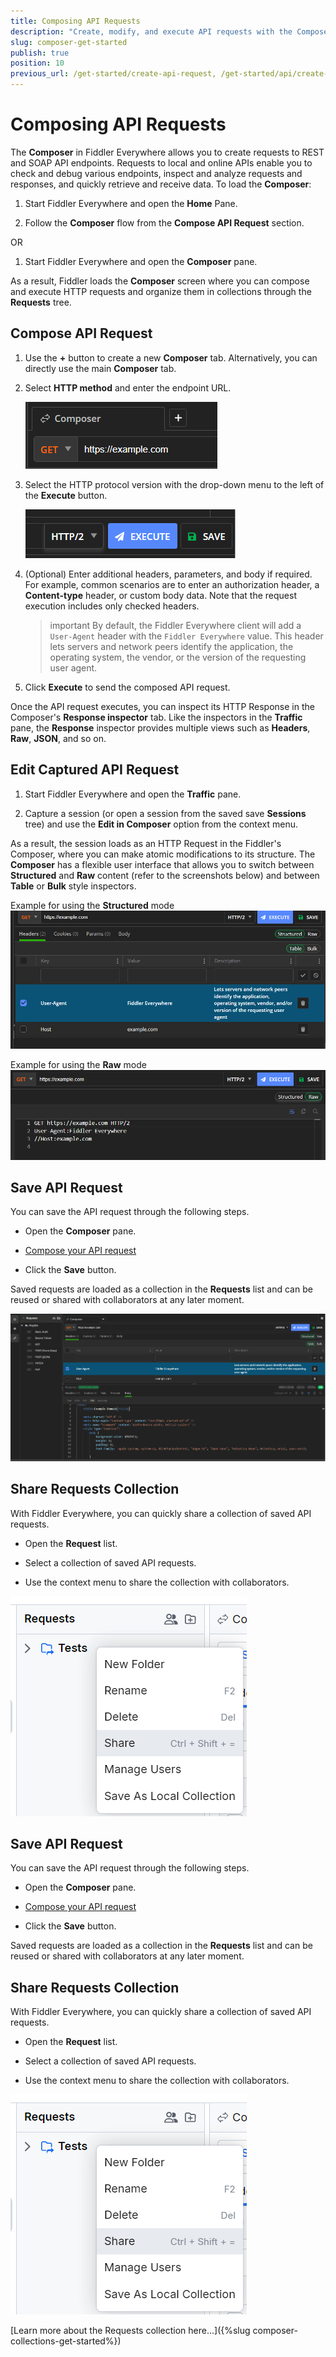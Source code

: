 ```yaml
---
title: Composing API Requests
description: "Create, modify, and execute API requests with the Composer feature of the Fiddler web-debugging HTTP proxy application."
slug: composer-get-started
publish: true
position: 10
previous_url: /get-started/create-api-request, /get-started/api/create-api-request, /api/create-api-request, /user-guide/composer
---
```


# Composing API Requests 

The **Composer** in Fiddler Everywhere allows you to create requests to REST and SOAP API endpoints. Requests to local and online APIs enable you to check and debug various endpoints, inspect and analyze requests and responses, and quickly retrieve and receive data. To load the **Composer**:

1. Start Fiddler Everywhere and open the **Home** Pane.

1. Follow the **Composer** flow from the **Compose API Request** section.

OR

1. Start Fiddler Everywhere and open the **Composer** pane.

As a result, Fiddler loads the **Composer** screen where you can compose and execute HTTP requests and organize them in collections through the **Requests** tree.

## Compose API Request

1. Use the **+** button to create a new **Composer** tab. Alternatively, you can directly use the main **Composer** tab.

1. Select **HTTP method** and enter the endpoint URL.

    ![Select HTTP method and enter URL](../images/composer/comp-method-and-url.png)

1. Select the HTTP protocol version with the drop-down menu to the left of the **Execute** button.

    ![Select HTTP version](../images/composer/comp-http-version.png)

1. (Optional) Enter additional headers, parameters, and body if required. For example, common scenarios are to enter an authorization header, a **Content-type** header, or custom body data. Note that the request execution includes only checked headers.

    >important By default, the Fiddler Everywhere client will add a `User-Agent` header with the `Fiddler Everywhere` value. This header lets servers and network peers identify the application, the operating system, the vendor, or the version of the requesting user agent.

1. Click **Execute** to send the composed API request. 

Once the API request executes, you can inspect its HTTP Response in the Composer's **Response inspector** tab. Like the inspectors in the **Traffic** pane, the **Response** inspector provides multiple views such as **Headers**, **Raw**, **JSON**, and so on.


## Edit Captured API Request

1. Start Fiddler Everywhere and open the **Traffic** pane.

1. Capture a session (or open a session from the saved save **Sessions** tree) and use the **Edit in Composer** option from the context menu.

As a result, the session loads as an HTTP Request in the Fiddler's Composer, where you can make atomic modifications to its structure. The **Composer** has a flexible user interface that allows you to switch between **Structured** and **Raw** content (refer to the screenshots below) and between **Table** or **Bulk** style inspectors.


Example for using the **Structured** mode
    ![structured mode in Composer](../images/composer/composer-structured.png)

Example for using the **Raw** mode
    ![raw mode in Composer](../images/composer/composer-raw.png)

## Save API Request

You can save the API request through the following steps.

- Open the **Composer** pane.

- [Compose your API request](#compose-api-request)

- Click the **Save** button. 

Saved requests are loaded as a collection in the **Requests** list and can be reused or shared with collaborators at any later moment.

![Creating API request](../images/composer/comp-pane-all.png)



## Share Requests Collection

With Fiddler Everywhere, you can quickly share a collection of saved API requests.

- Open the **Request** list.

- Select a collection of saved API requests.

- Use the context menu to share the collection with collaborators.

![Share API requests](../images/composer/comp-requests-share.png)

## Save API Request

You can save the API request through the following steps.

- Open the **Composer** pane.

- [Compose your API request](#compose-api-request)

- Click the **Save** button. 

Saved requests are loaded as a collection in the **Requests** list and can be reused or shared with collaborators at any later moment.


## Share Requests Collection

With Fiddler Everywhere, you can quickly share a collection of saved API requests.

- Open the **Request** list.

- Select a collection of saved API requests.

- Use the context menu to share the collection with collaborators.

![Share API requests](../images/composer/comp-requests-share.png)

[Learn more about the Requests collection here...]({%slug composer-collections-get-started%})

